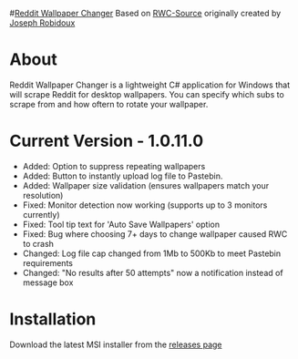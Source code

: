 #[Reddit Wallpaper Changer](https://www.reddit.com/r/rwallpaperchanger/)
Based on [RWC-Source](https://github.com/JosephRobidoux/RWC-Source) originally created by [Joseph Robidoux](https://github.com/JosephRobidoux)

# About
Reddit Wallpaper Changer is a lightweight C# application for Windows that will scrape Reddit for desktop wallpapers. You can specify which subs to scrape from and how oftern to rotate your wallpaper.

# Current Version - 1.0.11.0
- Added: Option to suppress repeating wallpapers 
- Added: Button to instantly upload log file to Pastebin.
- Added: Wallpaper size validation (ensures wallpapers match your resolution)
- Fixed: Monitor detection now working (supports up to 3 monitors currently)
- Fixed: Tool tip text for 'Auto Save Wallpapers' option
- Fixed: Bug where choosing 7+ days to change wallpaper caused RWC to crash
- Changed: Log file cap changed from 1Mb to 500Kb to meet Pastebin requirements
- Changed: "No results after 50 attempts" now a notification instead of message box

# Installation
Download the latest MSI installer from the [releases page](https://github.com/Rawns/Reddit-Wallpaper-Changer/releases)
